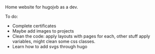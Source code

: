 Home website for hugojvb as a dev.

To do:
  - Complete certificates
  - Maybe add images to projects
  - Clean the code: apply layouts with pages for each, other stuff apply variables, might clean some css classes.
  - Learn how to add svgs through hugo
